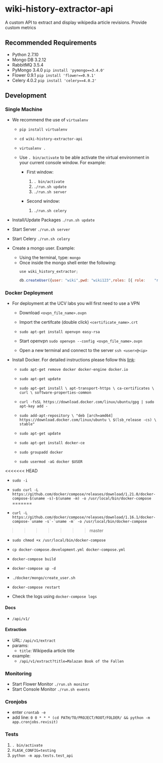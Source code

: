 # wiki-history-extractor-api

A custom API to extract and display wikipedia article revisions. Provide custom metrics

## Recommended Requirements

* Python 2.7.10
* Mongo DB 3.2.12
* RabbitMQ 3.5.4
* PyMongo 3.4.0 `pip install 'pymongo==3.4.0'`
* Flower 0.9.1 `pip install 'flower==0.9.1'`
* Celery 4.0.2 `pip install 'celery==4.0.2'`

## Development

### Single Machine

* We recommend the use of `virtualenv`

  * `pip install virtualenv`

  * `cd wiki-history-extractor-api`

  * `virtualenv .`

  * Use `. bin/activate` to be able activate the virtual environment in your current console window. For example:

    * First window:
      1. `. bin/activate`
      2. `./run.sh update`
      3. `./run.sh server`

    * Second window:
      1. `./run.sh celery`

* Install/Update Packages `./run.sh update`
* Start Server `./run.sh server`
* Start Celery `./run.sh celery`
* Create a mongo user.  Example:
  * Using the terminal, type: `mongo`
  * Once inside the mongo shell enter the following:
    ```javascript
    use wiki_history_extractor;

    db.createUser({user: "wiki",pwd: "wiki123",roles: [{ role:    "readWrite", db: "wiki_history_extractor" }]});
    ```

### Docker Deployment

* For deployment at the UCV labs you will first need to use a VPN

  * Download `<ovpn_file_name>.ovpn`

  * Import the certifcate (double click) `<certificate_name>.crt`

  * `sudo apt-get install openvpn easy-rsa`

  * Start openvpn `sudo openvpn --config <ovpn_file_name>.ovpn`

  * Open a new terminal and connect to the server `ssh <user>@<ip>`

* Install Docker. For detailed instructions please follow this [link](https://docs.docker.com/engine/installation/linux/docker-ce/ubuntu/#install-using-the-repository):

  * `sudo apt-get remove docker docker-engine docker.io`

  * `sudo apt-get update`

  * `sudo apt-get install \
    apt-transport-https \
    ca-certificates \
    curl \
    software-properties-common`

  * `curl -fsSL https://download.docker.com/linux/ubuntu/gpg | sudo apt-key add -`

  * `sudo add-apt-repository \
        "deb [arch=amd64] https://download.docker.com/linux/ubuntu \
        $(lsb_release -cs) \
        stable"`

  * `sudo apt-get update`

  * `sudo apt-get install docker-ce`

  * `sudo groupadd docker`

  * `sudo usermod -aG docker $USER`

<<<<<<< HEAD
  * `sudo -i`

  * ```sudo curl -L https://github.com/docker/compose/releases/download/1.21.0/docker-compose-$(uname -s)-$(uname -m) -o /usr/local/bin/docker-compose```
=======
  * ```curl -L https://github.com/docker/compose/releases/download/1.16.1/docker-compose-`uname -s`-`uname -m` -o /usr/local/bin/docker-compose```
>>>>>>> master

  * `sudo chmod +x /usr/local/bin/docker-compose`

  * `cp docker-compose.development.yml docker-compose.yml`

  * `docker-compose build`

  * `docker-compose up -d`

  * `./docker/mongo/create_user.sh`

  * `docker-compose restart`

  * Check the logs using `docker-compose logs`

#### Docs

* `/api/v1/`

#### Extraction

* URL: `/api/v1/extract`
* params:
  * `title`: Wikipedia article title
* example:
  * `/api/v1/extract?title=Malazan Book of the Fallen`

### Monitoring

* Start Flower Monitor `./run.sh monitor`
* Start Console Monitor `./run.sh events`

### Cronjobs

* enter `crontab -e`
* add line: `0 0 * * * (cd PATH/TO/PROJECT/ROOT/FOLDER/ && python -m app.cronjobs.revisit)`

### Tests

1. `. bin/activate`
1. `FLASK_CONFIG=testing`
1. `python -m app.tests.test_api`
